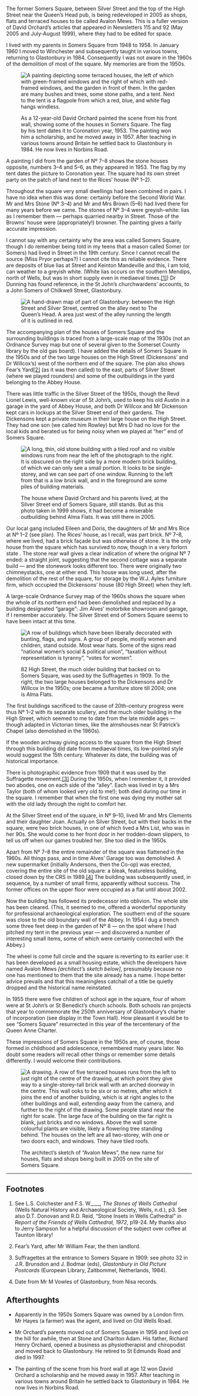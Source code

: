 <aside class="boxout ednote">

The former Somers Square, between Silver Street and the top of the High
Street near the Queen’s Head pub, is being redeveloped in 2005 as shops,
flats and terraced houses to be called Avalon Mews. This is a fuller
version of David Orchard’s articles that appeared in Newsletters 115 and
92 (May 2005 and July-August 1999), where they had to be edited for
space.

</aside>

I lived with my parents in Somers Square from 1948 to 1958. In January
1960 I moved to Winchester and subsequently taught in various towns,
returning to Glastonbury in 1984. Consequently I was not aware in the
1960s of the demolition of most of the square. My memories are from the
1950s.

<figure>
<img src="../painting3.jpg" alt="A painting depicting some terraced houses, the left of which with green-framed windows and the right of which with red-framed windows, and the garden in front of them. In the garden are many bushes and trees, some stone paths, and a tent. Next to the tent is a flagpole from which a red, blue, and white flag hangs windless.">
<figcaption>

As a 12-year-old David Orchard painted the scene from his front wall,
showing some of the houses in Somers Square. The flag by his tent dates
it to Coronation year, 1953. The painting won him a scholarship, and he
moved away in 1957. After teaching in various towns around Britain he
settled back to Glastonbury in 1984. He now lives in Norbins Road.

</figcaption>
</figure>

A painting I did from the garden of Nº 7–8 shows the stone houses
opposite, numbers 3–4 and 5–6, as they appeared in 1953. The flag by my
tent dates the picture to Coronation year. The square had its own street
party on the patch of land next to the Rices’ house (Nº 1–2).

Throughout the square very small dwellings had been combined in pairs. I
have no idea when this was done: certainly before the Second World War.
Mr and Mrs Stone (Nº 3–4) and Mr and Mrs Brown (5–6) had lived there for
many years before we came. The stones of Nº 3–4 were greyish-white: lias
as I remember them — perhaps quarried nearby in Street. Those of the
Browns’ house were (appropriately!) browner. The painting gives a fairly
accurate impression.

I cannot say with any certainty why the area was called Somers Square,
though I do remember being told in my teens that a mason called Somer
(or Somers) had lived in Street in the 19th century. Since I cannot
recall the source (Miss Pryor perhaps?) I cannot cite this as reliable
evidence. There are deposits of blue lias at Street and Keinton
Mandeville and this, I am told, can weather to a greyish white. (White
lias occurs on the southern Mendips, north of Wells, but was in short
supply even in mediaeval times.[\[1\]](#foot1)) Dr Dunning has
found reference, in the St John’s churchwardens’ accounts, to a John
Somers of Chilkwell Street, Glastonbury.

<figure>
<img src="../../092/somers-plan100.png" alt="A hand-drawn map of part of Glastonbury: between the High Street and Silver Street, centred on the alley next to The Queen’s Head. A area just west of the alley running the length of it is outlined in red.">
</figure>

The accompanying plan of the houses of Somers Square and the surrounding
buildings is traced from a large-scale map of the 1930s (not an Ordnance
Survey map but one of several given to the Somerset County library by
the old gas board). I have added the details of Somers Square in the
1950s and of the two large houses on the High Street (Dickensons’ and
Dr Willcox’s) west of the northern end of the square. The plan also
shows Fear’s Yard[\[2\]](#foot2) (as it was then called) to the
east, parts of Silver Street (where we played rounders) and some of the
outbuildings in the yard belonging to the Abbey House.

There was little traffic in the Silver Street of the 1950s, though the
Revd Lionel Lewis, well-known vicar of St John’s, used to keep his old
Austin in a garage in the yard of Abbey House, and both Dr Willcox and
Mr Dickenson kept cars in lockups at the Silver Street end of their
gardens. The Dickensons kept a private museum in their large house on
the High Street. They had one son (we called him Rowley) but Mrs D had
no love for the local kids and berated us for being noisy when we played
at “her” end of Somers Square.

<figure>
<img src="../somerslast.jpg" alt="A long, thin, old stone building with a tiled roof and no visible windows runs from near the left of the photograph to the right. It is obscured on the right side by a more modern brick building, of which we can only see a small portion. It looks to be single-storey, and we can see part of one window. Running to the left from that is a low brick wall, and in the foreground are some piles of building materials.">
<figcaption>

The house where David Orchard and his parents lived, at the Silver
Street end of Somers Square, still stands. But as this photo taken in
1999 shows, it had become a miserable outbuilding behind Alma Flats. It
was still there in 2005.

</figcaption>
</figure>

Our local gang included Eileen and Doris, the daughters of Mr and Mrs
Rice at Nº 1–2 (see plan). The Rices’ house, as I recall, was part
brick. Nº 7–8, where we lived, had a brick façade but was otherwise of
stone. It is the only house from the square which has survived to now,
though in a very forlorn state . The stone rear wall gives a clear
indication of where the original Nº 7 ended: a straight joint,
suggesting that the second cottage was a separate build — and the
stonework looks different too. There were originally two chimneystacks,
one at either end. This house was long used, after the demolition of the
rest of the square, for storage by the W.J. Ayles furniture firm, which
occupied the Dickensons’ house (80 High Street) when they left.

A large-scale Ordnance Survey map of the 1960s shows the square when the
whole of its northern end had been demolished and replaced by a building
designated “garage”: Jim Alves’ motorbike showroom and garage, if I
remember accurately. The Silver Street end of Somers Square seems to
have been intact at this time.

<figure>
<img src="../suffrgts1910.jpg" alt="A row of buildings which have been liberally decorated with bunting, flags, and signs. A group of people, mostly women and children, stand outside. Most wear hats. Some of the signs read “national women’s social &amp; political union”, “taxation without representation is tyranny”, “votes for women”.">
<figcaption>

82 High Street, the much older building that backed on to Somers Square,
was used by the Suffragettes in 1909. To the right, the two large houses
belonged to the Dickensons and Dr Willcox in the 1950s; one became a
furniture store till 2004; one is Alma Flats.

</figcaption>
</figure>

The first buildings sacrificed to the cause of 20th-century progress
were thus Nº 1–2 with its separate scullery, and the much older building
in the High Street, which seemed to me to date from the late middle ages
— though adapted in Victorian times, like the almshouses near St
Patrick’s Chapel (also demolished in the 1960s).

If the wooden archway giving access to the square from the High Street
through this building did date from mediaeval times, its low-pointed
style would suggest the 15th century. Whatever its date, the building
was of historical importance.

There is photographic evidence from 1909 that it was used by the
Suffragette movement.[\[3\]](#foot3) During the 1950s, when I
remember it, it provided two abodes, one on each side of the “alley”.
Each was lived in by a Mrs Taylor (both of whom looked very old to me!);
both died during our time in the square. I remember that when the first
one was dying my mother sat with the old lady through the night to
comfort her.

At the Silver Street end of the square, in Nº 9–10, lived Mr and Mrs
Clements and their daughter Joan. Actually on Silver Street, but with
their backs in the square, were two brick houses, in one of which lived
a Mrs List, who was in her 90s. She would come to her front door in her
trodden-down slippers, to tell us off when our games troubled her. She
too died in the 1950s.

Apart from Nº 7–8 the entire remainder of the square was flattened in
the 1960s. All things pass, and in time Alves’ Garage too was
demolished. A new supermarket (initially Andersons, then the Co-op) was
erected, covering the entire site of the old square: a bleak,
featureless building, closed down by the CRS in
1989.[\[4\]](#foot4) The building was subsequently used, in
sequence, by a number of small firms, apparently without success. The
former offices on the upper floor were occupied as a flat until about
2002.

Now the building has followed its predecessor into oblivion. The whole
site has been cleared. (This, it seemed to me, offered a wonderful
opportunity for professional archaeological exploration. The southern
end of the square was close to the old boundary wall of the Abbey. In
1954 I dug a trench some three feet deep in the garden of Nº 8 — on the
spot where I had pitched my tent in the previous year — and discovered a
number of interesting small items, some of which were certainly
connected with the Abbey.)

The wheel is come full circle and the square is reverting to its earlier
use: it has been developed as a small housing estate, which the
developers have named Avalon Mews *\[architect’s sketch below\]*,
presumably because no one has mentioned to them that the site already
has a name. I hope better advice prevails and that this meaningless
catchall of a title be quietly dropped and the historical name
reinstated.

In 1955 there were five children of school age in the square, four of
whom were at St John’s or St Benedict’s church schools. Both schools ran
projects that year to commemorate the 250th anniversary of Glastonbury’s
charter of incorporation (see display in the Town Hall). How pleasant it
would be to see “Somers Square” resurrected in this year of the
tercentenary of the Queen Anne Charter.

These impressions of Somers Square in the 1950s are, of course, those
formed in childhood and adolescence, remembered many years later. No
doubt some readers will recall other things or remember some details
differently. I would welcome their contributions.

<figure>
<img src="../somers-arch.jpg" alt="A drawing. A row of five terraced houses runs from the left to just right of the centre of the drawing, at which point they give way to a single-storey-tall brick wall with an arched doorway in the centre. This wall ooks to be six or so metres, after which it joins the end of another building, which is at right angles to the other buildings and wall, extending away from the camera, and further to the right of the drawing. Some people stand near the right for scale. The large face of the building on the far right is blank, just bricks and no windows. Above the wall some colourful plants are visible, likely a flowering tree standing behind. The houses on the left are all two-storey, with one or two doors each, and windows. They have tiled roofs.">
<figcaption>

The architect’s sketch of “Avalon Mews”, the new name for houses, flats
and shops being built in 2005 on the site of Somers Square.

</figcaption>
</figure>

------------------------------------------------------------------------

Footnotes
---------

1.  <a id="foot1"></a> See L.S. Colchester and F.S. W\_\_\_\_, *The Stones of Wells
    Cathedral* (Wells Natural History and Archaeological Society, Wells,
    n.d.), p3. See also D.T. Donovan and R.D. Reid, “Stone Insets in Wells
    Cathedral” in *Report of the Friends of Wells Cathedral, 1972*, p19-24.
    My thanks also to Jerry Sampson for a helpful discussion of the subject
    over coffee at Taunton library!

2.  <a id="foot2"></a>Fear’s Yard, after Mr William Fear, the then landlord.

3.  <a id="foot3"></a>Suffragettes at the entrance to Somers Square in 1909: see photo 32
    in J.R. Brunsdon and J. Bodmar (eds), *Glastonbury in Old Picture
    Postcards* (European Library, Zaltbommel, Netherlands, 1984).

4.  <a id="foot4"></a>Date from Mr M Vowles of Glastonbury, from Nisa records.

</div>

Afterthoughts
-------------

- Apparently in the 1950s Somers Square was owned by a London firm. Mr
  Hayes (a farmer) was the agent, and lived on Old Wells Road.

- Mr Orchard’s parents moved out of Somers Square in 1956 and lived on
  the hill for awhile, then at Stone and Charlton Adam. His father,
  Richard Henry Orchard, opened a business as physiotherapist and
  chiropodist and moved back to Glastonbury. He retired to St Edmunds Road
  and died in 1997.

- The painting of the scene from his front wall at age 12 won David
  Orchard a scholarship and he moved away in 1957. After teaching in
  various towns around Britain he settled back to Glastonbury in 1984. He
  now lives in Norbins Road.
